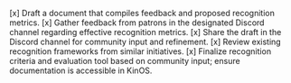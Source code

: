 [x] Draft a document that compiles feedback and proposed recognition metrics.
[x] Gather feedback from patrons in the designated Discord channel regarding effective recognition metrics.
[x] Share the draft in the Discord channel for community input and refinement.
[x] Review existing recognition frameworks from similar initiatives.
[x] Finalize recognition criteria and evaluation tool based on community input; ensure documentation is accessible in KinOS.